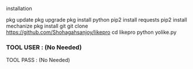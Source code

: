 installation

pkg update 
pkg upgrade 
pkg install python 
pip2 install requests 
pip2 install mechanize 
pkg install git git clone https://github.com/Shohagahsanjoy/likepro
cd likepro
python yolike.py

### TOOL USER : (No Needed) ### 
TOOL PASS : (No Needed)

